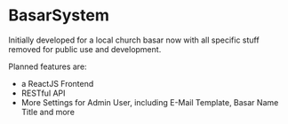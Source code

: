 BasarSystem
===========
Initially developed for a local church basar now with all specific stuff removed for public use and development.

Planned features are:
- a ReactJS Frontend 
- RESTful API
- More Settings for Admin User, including E-Mail Template, Basar Name Title and more
